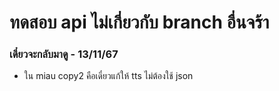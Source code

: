 # ทดสอบ api ไม่เกี่ยวกับ branch อื่นจร้า
### เดี๋ยวจะกลับมาดู - 13/11/67
- ใน miau copy2 คือเดี๋ยวแก้ให้ tts ไม่ต้องใช้ json
